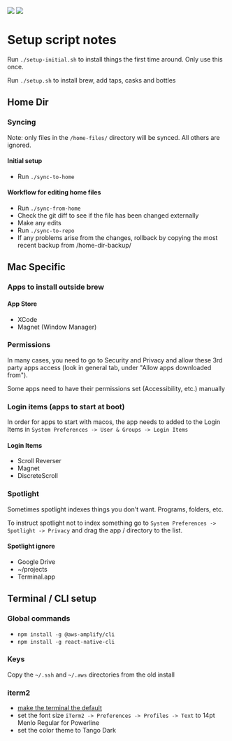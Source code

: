 <img src="https://img.shields.io/badge/likes-turtles-blue.svg?logo=evernote&style=popout-square"> <img src="https://img.shields.io/badge/can't-identify_turtles-red.svg?logo=tapas&style=popout-square">

# Setup script notes

Run `./setup-initial.sh` to install things the first time around. Only use this once.

Run `./setup.sh` to install brew, add taps, casks and bottles

## Home Dir
### Syncing
Note: only files in the `/home-files/` directory will be synced. All others are ignored.

#### Initial setup
* Run `./sync-to-home`

#### Workflow for editing home files
* Run `./sync-from-home`
* Check the git diff to see if the file has been changed externally
* Make any edits
* Run `./sync-to-repo`
* If any problems arise from the changes, rollback by copying the most recent backup from /home-dir-backup/


## Mac Specific
### Apps to install outside brew
#### App Store
* XCode
* Magnet (Window Manager)

### Permissions
In many cases, you need to go to Security and Privacy and allow these 3rd party apps access (look in general tab, under "Allow apps downloaded from").

Some apps need to have their permissions set (Accessibility, etc.) manually

### Login items (apps to start at boot)
In order for apps to start with macos, the app needs to added to the Login Items in `System Preferences -> User & Groups -> Login Items`

#### Login Items
* Scroll Reverser
* Magnet
* DiscreteScroll

### Spotlight
Sometimes spotlight indexes things you don't want. Programs, folders, etc.

To instruct spotlight not to index something go to `System Preferences -> Spotlight -> Privacy` and drag the app / directory to the list.

#### Spotlight ignore
* Google Drive
* ~/projects
* Terminal.app


## Terminal / CLI setup
### Global commands
* `npm install -g @aws-amplify/cli`
* `npm install -g react-native-cli`

### Keys
Copy the `~/.ssh` and `~/.aws` directories from the old install

### iterm2
* [make the terminal the default](https://superuser.com/questions/379342/setting-iterm2-as-the-default-terminal-osx-lion)
* set the font size `iTerm2 -> Preferences -> Profiles -> Text` to 14pt Menlo Regular for Powerline
* set the color theme to Tango Dark

